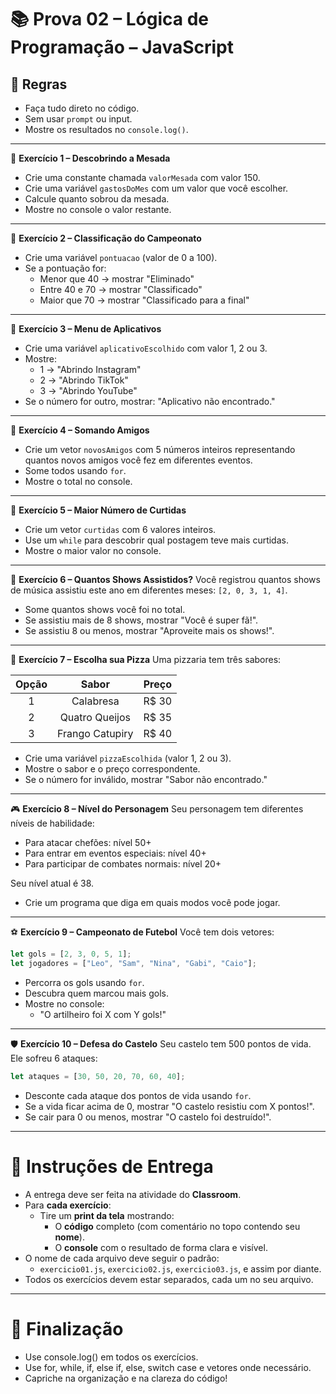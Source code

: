 # 📚 Prova 02 – Lógica de Programação – JavaScript

## 🧠 Regras
- Faça tudo direto no código.
- Sem usar `prompt` ou input.
- Mostre os resultados no `console.log()`.

---

🚀 **Exercício 1 – Descobrindo a Mesada**
- Crie uma constante chamada `valorMesada` com valor 150.
- Crie uma variável `gastosDoMes` com um valor que você escolher.
- Calcule quanto sobrou da mesada.
- Mostre no console o valor restante.

---

🚦 **Exercício 2 – Classificação do Campeonato**
- Crie uma variável `pontuacao` (valor de 0 a 100).
- Se a pontuação for:
  - Menor que 40 → mostrar "Eliminado"
  - Entre 40 e 70 → mostrar "Classificado"
  - Maior que 70 → mostrar "Classificado para a final"

---

🧾 **Exercício 3 – Menu de Aplicativos**
- Crie uma variável `aplicativoEscolhido` com valor 1, 2 ou 3.
- Mostre:
  - 1 → "Abrindo Instagram"
  - 2 → "Abrindo TikTok"
  - 3 → "Abrindo YouTube"
- Se o número for outro, mostrar: "Aplicativo não encontrado."

---

🔢 **Exercício 4 – Somando Amigos**
- Crie um vetor `novosAmigos` com 5 números inteiros representando quantos novos amigos você fez em diferentes eventos.
- Some todos usando `for`.
- Mostre o total no console.

---

🥇 **Exercício 5 – Maior Número de Curtidas**
- Crie um vetor `curtidas` com 6 valores inteiros.
- Use um `while` para descobrir qual postagem teve mais curtidas.
- Mostre o maior valor no console.

---

🎤 **Exercício 6 – Quantos Shows Assistidos?**
Você registrou quantos shows de música assistiu este ano em diferentes meses: `[2, 0, 3, 1, 4]`.

- Some quantos shows você foi no total.
- Se assistiu mais de 8 shows, mostrar "Você é super fã!".
- Se assistiu 8 ou menos, mostrar "Aproveite mais os shows!".

---

🍕 **Exercício 7 – Escolha sua Pizza**
Uma pizzaria tem três sabores:

| Opção | Sabor         | Preço |
|:-----:|:-------------:|:-----:|
| 1     | Calabresa     | R$ 30 |
| 2     | Quatro Queijos| R$ 35 |
| 3     | Frango Catupiry | R$ 40 |

- Crie uma variável `pizzaEscolhida` (valor 1, 2 ou 3).
- Mostre o sabor e o preço correspondente.
- Se o número for inválido, mostrar "Sabor não encontrado."

---

🎮 **Exercício 8 – Nível do Personagem**
Seu personagem tem diferentes níveis de habilidade:

- Para atacar chefões: nível 50+
- Para entrar em eventos especiais: nível 40+
- Para participar de combates normais: nível 20+

Seu nível atual é 38.

- Crie um programa que diga em quais modos você pode jogar.

---

⚽ **Exercício 9 – Campeonato de Futebol**
Você tem dois vetores:

```javascript
let gols = [2, 3, 0, 5, 1];
let jogadores = ["Leo", "Sam", "Nina", "Gabi", "Caio"];
```

- Percorra os gols usando `for`.
- Descubra quem marcou mais gols.
- Mostre no console:
  - "O artilheiro foi X com Y gols!"

---

🛡️ **Exercício 10 – Defesa do Castelo**
Seu castelo tem 500 pontos de vida. Ele sofreu 6 ataques:

```javascript
let ataques = [30, 50, 20, 70, 60, 40];
```

- Desconte cada ataque dos pontos de vida usando `for`.
- Se a vida ficar acima de 0, mostrar "O castelo resistiu com X pontos!".
- Se cair para 0 ou menos, mostrar "O castelo foi destruído!".

---

# 📸 Instruções de Entrega

- A entrega deve ser feita na atividade do **Classroom**.
- Para **cada exercício**:
  - Tire um **print da tela** mostrando:
    - O **código** completo (com comentário no topo contendo seu **nome**).
    - O **console** com o resultado de forma clara e visível.
- O nome de cada arquivo deve seguir o padrão:
  - `exercicio01.js`, `exercicio02.js`, `exercicio03.js`, e assim por diante.
- Todos os exercícios devem estar separados, cada um no seu arquivo.

---

# 🧩 Finalização
- Use console.log() em todos os exercícios.
- Use for, while, if, else if, else, switch case e vetores onde necessário.
- Capriche na organização e na clareza do código!
